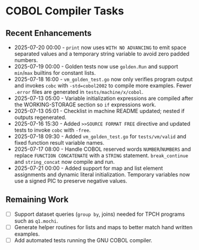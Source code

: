 # COBOL Compiler Tasks

## Recent Enhancements
- 2025-07-20 00:00 - `print` now uses `WITH NO ADVANCING` to emit space
  separated values and a temporary string variable to avoid zero padded
  numbers.
- 2025-07-19 00:00 - Golden tests now use `golden.Run` and support `min`/`max` builtins for constant lists.
- 2025-07-18 16:00 - `vm_golden_test.go` now only verifies program output and
  invokes `cobc` with `-std=cobol2002` to compile more examples. Fewer `.error`
  files are generated in `tests/machine/x/cobol`.
- 2025-07-13 05:00 - Variable initialization expressions are compiled after the WORKING-STORAGE section so `if` expressions work.
- 2025-07-13 05:01 - Checklist in machine README updated; nested if outputs regenerated.
- 2025-07-16 15:30 - Added `>>SOURCE FORMAT FREE` directive and updated tests to
  invoke `cobc` with `-free`.
- 2025-07-18 09:30 - Added `vm_golden_test.go` for `tests/vm/valid` and fixed
  function result variable names.
- 2025-07-17 08:00 - Handle COBOL reserved words `NUMBER`/`NUMBERS` and replace
  `FUNCTION CONCATENATE` with a `STRING` statement. `break_continue` and
  `string_concat` now compile and run.
- 2025-07-21 00:00 - Added support for map and list element assignments and
  dynamic literal initialization. Temporary variables now use a signed PIC to
  preserve negative values.

## Remaining Work
- [ ] Support dataset queries (`group by`, joins) needed for TPCH programs such as `q1.mochi`.
- [ ] Generate helper routines for lists and maps to better match hand written examples.
- [ ] Add automated tests running the GNU COBOL compiler.
